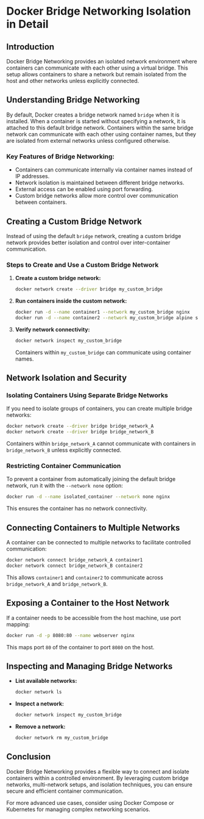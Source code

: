 # Docker Bridge Networking Isolation in Detail

## Introduction
Docker Bridge Networking provides an isolated network environment where containers can communicate with each other using a virtual bridge. This setup allows containers to share a network but remain isolated from the host and other networks unless explicitly connected.

## Understanding Bridge Networking
By default, Docker creates a bridge network named `bridge` when it is installed. When a container is started without specifying a network, it is attached to this default bridge network. Containers within the same bridge network can communicate with each other using container names, but they are isolated from external networks unless configured otherwise.

### Key Features of Bridge Networking:
- Containers can communicate internally via container names instead of IP addresses.
- Network isolation is maintained between different bridge networks.
- External access can be enabled using port forwarding.
- Custom bridge networks allow more control over communication between containers.

## Creating a Custom Bridge Network
Instead of using the default `bridge` network, creating a custom bridge network provides better isolation and control over inter-container communication.

### Steps to Create and Use a Custom Bridge Network
1. **Create a custom bridge network:**
   ```sh
   docker network create --driver bridge my_custom_bridge
   ```
2. **Run containers inside the custom network:**
   ```sh
   docker run -d --name container1 --network my_custom_bridge nginx
   docker run -d --name container2 --network my_custom_bridge alpine sleep 3600
   ```
3. **Verify network connectivity:**
   ```sh
   docker network inspect my_custom_bridge
   ```
   Containers within `my_custom_bridge` can communicate using container names.

## Network Isolation and Security
### Isolating Containers Using Separate Bridge Networks
If you need to isolate groups of containers, you can create multiple bridge networks:
```sh
docker network create --driver bridge bridge_network_A
docker network create --driver bridge bridge_network_B
```
Containers within `bridge_network_A` cannot communicate with containers in `bridge_network_B` unless explicitly connected.

### Restricting Container Communication
To prevent a container from automatically joining the default bridge network, run it with the `--network none` option:
```sh
docker run -d --name isolated_container --network none nginx
```
This ensures the container has no network connectivity.

## Connecting Containers to Multiple Networks
A container can be connected to multiple networks to facilitate controlled communication:
```sh
docker network connect bridge_network_A container1
docker network connect bridge_network_B container2
```
This allows `container1` and `container2` to communicate across `bridge_network_A` and `bridge_network_B`.

## Exposing a Container to the Host Network
If a container needs to be accessible from the host machine, use port mapping:
```sh
docker run -d -p 8080:80 --name webserver nginx
```
This maps port `80` of the container to port `8080` on the host.

## Inspecting and Managing Bridge Networks
- **List available networks:**
  ```sh
  docker network ls
  ```
- **Inspect a network:**
  ```sh
  docker network inspect my_custom_bridge
  ```
- **Remove a network:**
  ```sh
  docker network rm my_custom_bridge
  ```

## Conclusion
Docker Bridge Networking provides a flexible way to connect and isolate containers within a controlled environment. By leveraging custom bridge networks, multi-network setups, and isolation techniques, you can ensure secure and efficient container communication.

For more advanced use cases, consider using Docker Compose or Kubernetes for managing complex networking scenarios.


